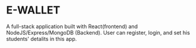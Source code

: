 # E-WALLET
A full-stack application built with React(frontend) and NodeJS/Express/MongoDB (Backend). User can register, login, and set his students' detalits in this app. 